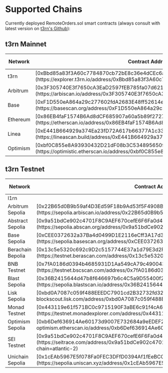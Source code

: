 # Supported Chains

Currently deployed RemoteOrders.sol smart contracts (always consult with latest version on [t3rn's Github](https://github.com/t3rn/t3rn)):

## t3rn Mainnet

<table>
  <thead>
    <tr>
      <th style={{ width: "15%", textAlign: "left" }}>Network</th>
      <th style={{ width: "40%" }}>Contract Address</th>
      <th style={{ width: "15%", textAlign: "center" }}>Shortcut</th>
      <th style={{ width: "15%", textAlign: "right" }}>Enable Network</th>
    </tr>
  </thead>
  <tbody>
    <tr>
      <td style={{ textAlign: "left" }}>t3rn</td>
      <td>
        <span>[0xBbd85a83f3A60c7784870cb72bE8c36e4dCEc6a4](https://explorer.t3rn.io/address/0xBbd85a83f3A60c7784870cb72bE8c36e4dCEc6a4)</span>
      </td>
      <td style={{ textAlign: "center" }}>
        <span>t3rn</span>
      </td>
      <td style={{ textAlign: "right" }}>t3rn</td>
    </tr>
    <tr>
      <td style={{ textAlign: "left" }}>Arbitrum</td>
      <td>
        <span>[0x3F305740E3f7650cA3EaD2597fEB785fa07d621F](https://arbiscan.io/address/0x3F305740E3f7650cA3EaD2597fEB785fa07d621F)</span>
      </td>
      <td style={{ textAlign: "center" }}>
        <span>arbm</span>
      </td>
      <td style={{ textAlign: "right" }}>arbitrum</td>
    </tr>
    <tr>
      <td style={{ textAlign: "left" }}>Base</td>
      <td>
        <span>[0xF1D550eA864a29c277602fdA2683E48ff52614eC](https://basescan.org/address/0xF1D550eA864a29c277602fdA2683E48ff52614eC)</span>
      </td>
      <td style={{ textAlign: "center" }}>
        <span>basm</span>
      </td>
      <td style={{ textAlign: "right" }}>basm</td>
    </tr>
    <tr>
      <td style={{ textAlign: "left" }}>Ethereum</td>
      <td>
        <span>[0x86EB4faF1574B6Ad8dCF685907a60a5b89f27276](https://etherscan.io/address/0x86EB4faF1574B6Ad8dCF685907a60a5b89f27276)</span>
      </td>
      <td style={{ textAlign: "center" }}>
        <span>ethm</span>
      </td>
      <td style={{ textAlign: "right" }}>ethereum</td>
    </tr>
    <tr>
      <td style={{ textAlign: "left" }}>Linea</td>
      <td>
        <span>[0xE441B664929a374Ea23fD72A617b66377A1c33D4](https://lineascan.build/address/0xE441B664929a374Ea23fD72A617b66377A1c33D4)</span>
      </td>
      <td style={{ textAlign: "center" }}>
        <span>linm</span>
      </td>
      <td style={{ textAlign: "right" }}>linea</td>
    </tr>
    <tr>
      <td style={{ textAlign: "left" }}>Optimism</td>
      <td>[0xbf0C855e8A93930432D21dF08b3C534895650f7f](https://optimistic.etherscan.io/address/0xbf0C855e8A93930432D21dF08b3C534895650f7f)</td>
      <td style={{ textAlign: "center" }}>opsm</td>
      <td style={{ textAlign: "right" }}>optimism</td>
    </tr>
  </tbody>
</table>

## t3rn Testnet

<table>
  <thead>
    <tr>
      <th style={{ width: "15%", textAlign: "left" }}>Network</th>
      <th style={{ width: "40%" }}>Contract Address</th>
      <th style={{ width: "15%", textAlign: "center" }}>Shortcut</th>
      <th style={{ width: "15%", textAlign: "right" }}>Enable Network</th>
    </tr>
  </thead>
  <tbody>
    <tr>
      <td style={{ textAlign: "left" }}>l1rn</td>
      <td>
        <span></span>
      </td>
      <td style={{ textAlign: "center" }}>
        <span>l1rn</span>
      </td>
      <td style={{ textAlign: "right" }}>l1rn</td>
    </tr>
    <tr>
      <td style={{ textAlign: "left" }}>Arbitrum Sepolia</td>
      <td>
        <span>[0x22B65d0B9b59af4D3Ed59F18b9Ad53f5F4908B54](https://sepolia.arbiscan.io/address/0x22B65d0B9b59af4D3Ed59F18b9Ad53f5F4908B54)</span>
      </td>
      <td style={{ textAlign: "center" }}>
        <span>arbt</span>
      </td>
      <td style={{ textAlign: "right" }}>arbitrum-sepolia</td>
    </tr>
    <tr>
      <td style={{ textAlign: "left" }}>Abstract Sepolia</td>
      <td>
        <span>[0x9a51bdCe902c4701F8C9AEF670cefE6F6Fa0d453](https://sepolia.abscan.org/address/0x9a51bdCe902c4701F8C9AEF670cefE6F6Fa0d453)</span>
      </td>
      <td style={{ textAlign: "center" }}>
        <span>abst</span>
      </td>
      <td style={{ textAlign: "right" }}>abstract-sepolia</td>
    </tr>
    <tr>
      <td style={{ textAlign: "left" }}>Base Sepolia</td>
      <td>
        <span>[0xCEE0372632a37Ba4d0499D1E2116eCff3A17d3C3](https://sepolia.basescan.org/address/0xCEE0372632a37Ba4d0499D1E2116eCff3A17d3C3)</span>
      </td>
      <td style={{ textAlign: "center" }}>
        <span>bast</span>
      </td>
      <td style={{ textAlign: "right" }}>base-sepolia</td>
    </tr>
    <tr>
      <td style={{ textAlign: "left" }}>Berachain Bepolia</td>
      <td>
        <span>[0x13c5e5320c692c9D2c5157744E37a1d79E3d2F5C](https://testnet.berascan.com/address/0x13c5e5320c692c9D2c5157744E37a1d79E3d2F5C)</span>
      </td>
      <td style={{ textAlign: "center" }}>
        <span>bert</span>
      </td>
      <td style={{ textAlign: "right" }}>berachain-bepolia</td>
    </tr>
    <tr>
      <td style={{ textAlign: "left" }}>BNB Testnet</td>
      <td>
        <span>[0x7fA0186d0394b4685931D1Aa549cA79c49004353](https://testnet.bscscan.com/address/0x7fA0186d0394b4685931D1Aa549cA79c49004353)</span>
      </td>
      <td style={{ textAlign: "center" }}>
        <span>bsct</span>
      </td>
      <td style={{ textAlign: "right" }}>binance-testnet</td>
    </tr>
    <tr>
      <td style={{ textAlign: "left" }}>Blast Sepolia</td>
      <td>
        <span>[0x36B2415644d47b8f646697b6c4C5a9D55400f2Dd](https://sepolia.blastscan.io/address/0x36B2415644d47b8f646697b6c4C5a9D55400f2Dd)</span>
      </td>
      <td style={{ textAlign: "center" }}>
        <span>blst</span>
      </td>
      <td style={{ textAlign: "right" }}>blast-sepolia</td>
    </tr>
    <tr>
      <td style={{ textAlign: "left" }}>Lisk Sepolia</td>
      <td>[0xbd0A7087c059f488EEEDC7901cd2B32732fd32B1](https://sepolia-blockscout.lisk.com/address/0xbd0A7087c059f488EEEDC7901cd2B32732fd32B1)</td>
      <td style={{ textAlign: "center" }}>lskt</td>
      <td style={{ textAlign: "right" }}>lisk-testnet</td>
    </tr>
    <tr>
      <td style={{ textAlign: "left" }}>Monad Testnet</td>
      <td>[0x443119e61f571BC0c9715190F3aBE6c91f4cA630](https://testnet.monadexplorer.com/address/0x443119e61f571BC0c9715190F3aBE6c91f4cA630)</td>
      <td style={{ textAlign: "center" }}>mont</td>
      <td style={{ textAlign: "right" }}>monad-testnet</td>
    </tr>
    <tr>
      <td style={{ textAlign: "left" }}>Optimism Sepolia</td>
      <td>[0xb6Def636914Ae60173d9007E732684a9eEDEF26E](https://sepolia-optimism.etherscan.io/address/0xb6Def636914Ae60173d9007E732684a9eEDEF26E)</td>
      <td style={{ textAlign: "center" }}>opst</td>
      <td style={{ textAlign: "right" }}>optimism-sepolia</td>
    </tr>
    <tr>
      <td style={{ textAlign: "left" }}>SEI Testnet</td>
      <td>[0x9a51bdCe902c4701F8C9AEF670cefE6F6Fa0d453](https://seitrace.com/address/0x9a51bdCe902c4701F8C9AEF670cefE6F6Fa0d453?chain=atlantic-2)</td>
      <td style={{ textAlign: "center" }}>seit</td>
      <td style={{ textAlign: "right" }}>sei-testnet</td>
    </tr>
    <tr>
      <td style={{ textAlign: "left" }}>Unichain Sepolia</td>
      <td>[0x1cEAb5967E5f078Fa0FEC3DFfD0394Af1fEeBCC9](https://sepolia.uniscan.xyz/address/0x1cEAb5967E5f078Fa0FEC3DFfD0394Af1fEeBCC9)</td>
      <td style={{ textAlign: "center" }}>unit</td>
      <td style={{ textAlign: "right" }}>unichain-sepolia</td>
    </tr>
  </tbody>
</table>
